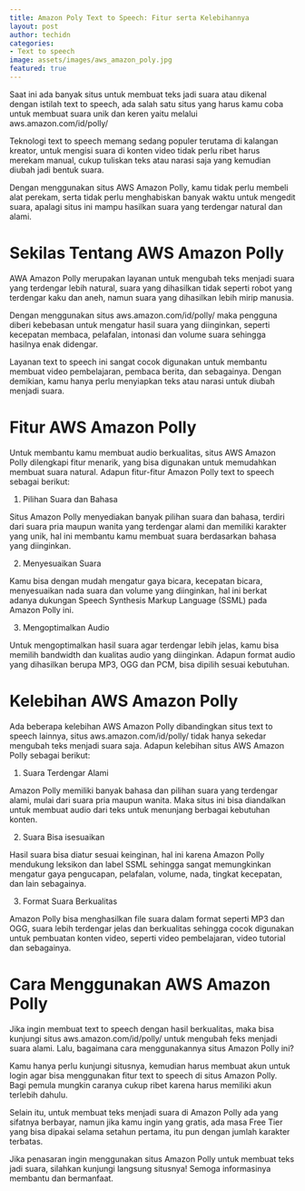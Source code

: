 ```yaml
---
title: Amazon Poly Text to Speech: Fitur serta Kelebihannya
layout: post
author: techidn
categories: 
- Text to speech
image: assets/images/aws_amazon_poly.jpg
featured: true
---
```


Saat ini ada banyak situs untuk membuat teks jadi suara atau dikenal dengan istilah text to speech, ada salah satu situs yang harus kamu coba untuk membuat suara unik dan keren yaitu melalui aws.amazon.com/id/polly/ 

Teknologi text to speech memang sedang populer terutama di kalangan kreator, untuk mengisi suara di konten video tidak perlu ribet harus merekam manual, cukup tuliskan teks atau narasi saja yang kemudian diubah jadi bentuk suara.

Dengan menggunakan situs AWS Amazon Polly, kamu tidak perlu membeli alat perekam, serta tidak perlu menghabiskan banyak waktu untuk mengedit suara, apalagi situs ini mampu hasilkan suara yang terdengar natural dan alami.

Sekilas Tentang AWS Amazon Polly
======================
AWA Amazon Polly merupakan layanan untuk mengubah teks menjadi suara yang terdengar lebih natural, suara yang dihasilkan tidak seperti robot yang terdengar kaku dan aneh, namun suara yang dihasilkan lebih mirip manusia.

Dengan menggunakan situs aws.amazon.com/id/polly/ maka pengguna diberi kebebasan untuk mengatur hasil suara yang diinginkan, seperti kecepatan membaca, pelafalan, intonasi dan volume suara sehingga hasilnya enak didengar.

Layanan text to speech ini sangat cocok digunakan untuk membantu membuat video pembelajaran, pembaca berita, dan sebagainya. Dengan demikian, kamu hanya perlu menyiapkan teks atau narasi untuk diubah menjadi suara.

Fitur AWS Amazon Polly
=====================
Untuk membantu kamu membuat audio berkualitas, situs AWS Amazon Polly dilengkapi fitur menarik, yang bisa digunakan untuk memudahkan membuat suara natural. Adapun fitur-fitur Amazon Polly text to speech sebagai berikut:

1. Pilihan Suara dan Bahasa

Situs Amazon Polly menyediakan banyak pilihan suara dan bahasa, terdiri dari suara pria maupun wanita yang terdengar alami dan memiliki karakter yang unik, hal ini membantu kamu membuat suara berdasarkan bahasa yang diinginkan.

2. Menyesuaikan Suara 

Kamu bisa dengan mudah mengatur gaya bicara, kecepatan bicara, menyesuaikan nada suara dan volume yang diinginkan, hal ini berkat adanya dukungan Speech Synthesis Markup Language (SSML) pada Amazon Polly ini.

3. Mengoptimalkan Audio

Untuk mengoptimalkan hasil suara agar terdengar lebih jelas, kamu bisa memilih bandwidth dan kualitas audio yang diinginkan. Adapun format audio yang dihasilkan berupa MP3, OGG dan PCM, bisa dipilih sesuai kebutuhan.

Kelebihan AWS Amazon Polly
=================
Ada beberapa kelebihan AWS Amazon Polly dibandingkan situs text to speech lainnya, situs aws.amazon.com/id/polly/ tidak hanya sekedar mengubah teks menjadi suara saja. Adapun kelebihan situs AWS Amazon Polly sebagai berikut:

1. Suara Terdengar Alami

Amazon Polly memiliki banyak bahasa dan pilihan suara yang terdengar alami, mulai dari suara pria maupun wanita. Maka situs ini bisa diandalkan untuk membuat audio dari teks untuk menunjang berbagai kebutuhan konten.

2. Suara Bisa isesuaikan

Hasil suara bisa diatur sesuai keinginan, hal ini karena Amazon Polly mendukung leksikon dan label SSML sehingga sangat memungkinkan mengatur gaya pengucapan, pelafalan, volume, nada, tingkat kecepatan, dan lain sebagainya.

3. Format Suara Berkualitas

Amazon Polly bisa menghasilkan file suara dalam format seperti MP3 dan OGG, suara lebih terdengar jelas dan berkualitas sehingga cocok digunakan untuk pembuatan konten video, seperti video pembelajaran, video tutorial dan sebagainya.

Cara Menggunakan AWS Amazon Polly
=====================

Jika ingin membuat text to speech dengan hasil berkualitas, maka bisa kunjungi situs aws.amazon.com/id/polly/ untuk mengubah feks menjadi suara alami. Lalu, bagaimana cara menggunakannya situs Amazon Polly ini?

Kamu hanya perlu kunjungi situsnya, kemudian harus membuat akun untuk login agar bisa menggunakan fitur text to speech di situs Amazon Polly. Bagi pemula mungkin caranya cukup ribet karena harus memiliki akun terlebih dahulu.

Selain itu, untuk membuat teks menjadi suara di Amazon Polly ada yang sifatnya berbayar, namun jika kamu ingin yang gratis, ada masa Free Tier yang bisa dipakai selama setahun pertama, itu pun dengan jumlah karakter terbatas.

Jika penasaran ingin menggunakan situs Amazon Polly untuk membuat teks jadi suara, silahkan kunjungi langsung situsnya! Semoga informasinya membantu dan bermanfaat.
